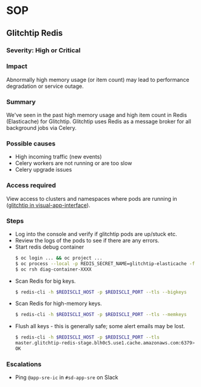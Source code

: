 # SOP

## Glitchtip Redis

### Severity: High or Critical

### Impact

Abnormally high memory usage (or item count) may lead to performance degradation or service outage.

### Summary

We've seen in the past high memory usage and high item count in Redis (Elasticache) for Glitchtip. Glitchtip uses Redis as a message broker for all background jobs via Celery.


### Possible causes

* High incoming traffic (new events)
* Celery workers are not running or are too slow
* Celery upgrade issues

### Access required

View access to clusters and namespaces where pods are running in ([glitchtip in visual-app-interface](https://visual-app-interface.devshift.net/services#/services/glitchtip/app.yml)).

### Steps
- Log into the console and verify if glitchtip pods are up/stuck etc.
- Review the logs of the pods to see if there are any errors.
- Start redis debug container
  ```bash
  $ oc login ... && oc project ...
  $ oc process --local -p REDIS_SECRET_NAME=glitchtip-elasticache -f https://raw.githubusercontent.com/app-sre/diag-container/master/openshift.yml | oc apply -f -
  $ oc rsh diag-container-XXXX
  ```
- Scan Redis for big keys.
    ```bash
    $ redis-cli -h $REDISCLI_HOST -p $REDISCLI_PORT --tls --bigkeys
    ```
- Scan Redis for high-memory keys.
    ```bash
    $ redis-cli -h $REDISCLI_HOST -p $REDISCLI_PORT --tls --memkeys
    ```
- Flush all keys - this is generally safe; some alert emails may be lost.
    ```bash
    $ redis-cli -h $REDISCLI_HOST -p $REDISCLI_PORT --tls
    master.glitchtip-redis-stage.blh0c5.use1.cache.amazonaws.com:6379> FLUSHALL
    OK
    ```

### Escalations
- Ping `@app-sre-ic` in `#sd-app-sre` on Slack
